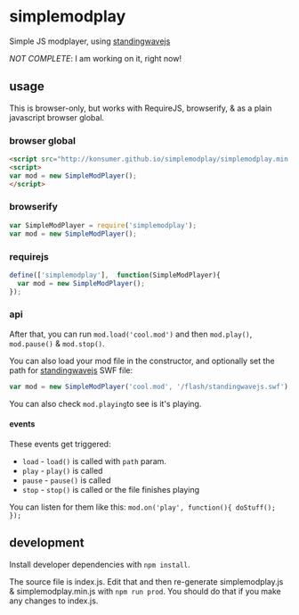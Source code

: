# simplemodplay

Simple JS modplayer, using [standingwavejs](https://www.npmjs.com/package/standingwavejs)

_NOT COMPLETE_: I am working on it, right now!

## usage

This is browser-only, but works with RequireJS, browserify, & as a plain javascript browser global.

### browser global

```html
<script src="http://konsumer.github.io/simplemodplay/simplemodplay.min.js"></script>
<script>
var mod = new SimpleModPlayer();
</script>
```

### browserify

```javascript
var SimpleModPlayer = require('simplemodplay');
var mod = new SimpleModPlayer();
```

### requirejs

```javascript
define(['simplemodplay'],  function(SimpleModPlayer){
  var mod = new SimpleModPlayer();
});
```

### api

After that, you can run `mod.load('cool.mod')` and then `mod.play()`, `mod.pause()` & `mod.stop()`.

You can also load your mod file in the constructor, and optionally set the path for [standingwavejs](https://www.npmjs.com/package/standingwavejs) SWF file:

```javascript
var mod = new SimpleModPlayer('cool.mod', '/flash/standingwavejs.swf');
```

You can also check `mod.playing`to see is it's playing.

#### events

These events get triggered:

- `load`  - `load()` is called with `path` param.
- `play`  - `play()` is called
- `pause` - `pause()` is called
- `stop`  - `stop()` is called or the file finishes playing

You can listen for them like this: `mod.on('play', function(){ doStuff(); });`


## development

Install developer dependencies with `npm install`.

The source file is index.js. Edit that and then re-generate simplemodplay.js & simplemodplay.min.js with `npm run prod`. You should do that if you make any changes to index.js.